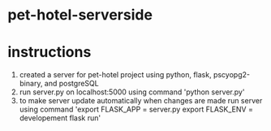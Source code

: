 # pet-hotel-serverside

# instructions
1. created a server for pet-hotel project using python, flask, pscyopg2-binary, and postgreSQL
2. run server.py on localhost:5000 using command 'python server.py'
3. to make server update automatically when changes are made run server using command 'export FLASK_APP = server.py export FLASK_ENV = developement flask run'
